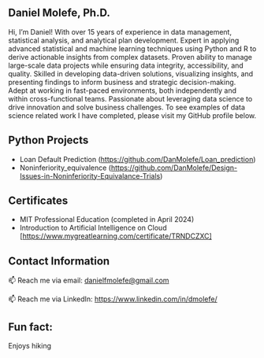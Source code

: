 **Daniel Molefe, Ph.D.**
-----------------------

Hi, I’m Daniel! With over 15 years of experience in data management, statistical analysis, and analytical plan development. Expert in applying advanced statistical and machine learning techniques using Python and R to derive actionable insights from complex datasets. Proven ability to manage large-scale data projects while ensuring data integrity, accessibility, and quality. Skilled in developing data-driven solutions, visualizing insights, and presenting findings to inform business and strategic decision-making. Adept at working in fast-paced environments, both independently and within cross-functional teams. Passionate about leveraging data science to drive innovation and solve business challenges. To see examples of data science related work I have completed, please visit my GitHub profile below.

## Python Projects ##

- Loan Default Prediction (https://github.com/DanMolefe/Loan_prediction)
- Noninferiority_equivalence (https://github.com/DanMolefe/Design-Issues-in-Noninferiority-Equivalance-Trials)

## Certificates ##

- MIT Professional Education (completed in April 2024) 
- Introduction to Artificial Intelligence on Cloud [https://www.mygreatlearning.com/certificate/TRNDCZXC]

## Contact Information ##

 📫 Reach me via email: danielfmolefe@gmail.com
 
 📫 Reach me via LinkedIn: https://www.linkedin.com/in/dmolefe/
 

## Fun fact: ##

Enjoys hiking
 
